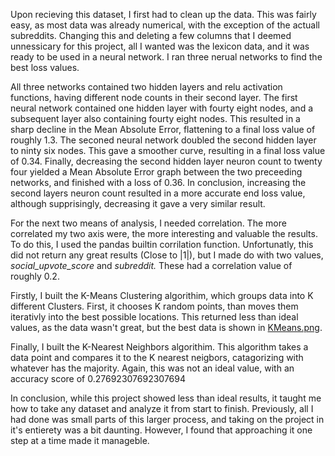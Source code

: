 Upon recieving this dataset, I first had to clean up the data. This was fairly easy, as most data was already numerical, with the exception of the actuall subreddits. Changing this and deleting a few columns that I deemed unnessicary for this project, all I wanted was the lexicon data, and it was ready to be used in a neural network. I ran three nerual networks to find the best loss values.

All three networks contained two hidden layers and relu activation functions, having different node counts in their second layer. The first neural network contained one hidden layer with fourty eight nodes, and a subsequent layer also containing fourty eight nodes. This resulted in a sharp decline in the Mean Absolute Error, flattening to a final loss value of roughly 1.3. The seconed neural network doubled the second hidden layer to ninty six nodes. This gave a smoother curve, resulting in a final loss value of 0.34. Finally, decreasing the second hidden layer neuron count to twenty four yielded a Mean Absolute Error graph between the two preceeding networks, and finished with a loss of 0.36. In conclusion, increasing the second layers neuron count resulted in a more accurate end loss value, although supprisingly, decreasing it gave a very similar result.


  For the next two means of analysis, I needed correlation. The more correlated my two axis were, the more interesting and valuable the results. To do this, I used the pandas builtin corrilation function. Unfortunatly, this did not return any great results (Close to |1|), but I made do with two values, *social_upvote_score* and *subreddit.* These had a correlation value of roughly 0.2.

  Firstly, I built the K-Means Clustering algorithim, which groups data into K different Clusters. First, it chooses K random points, than moves them iterativly into the best possible locations. This returned less than ideal values, as the data wasn't great, but the best data is shown in [KMeans.png](https://).


Finally, I built the K-Nearest Neighbors algorithim. This algorithm takes a data point and compares it to the K nearest neigbors, catagorizing with whatever has the majority. Again, this was not an ideal value, with an accuracy score of 0.27692307692307694

In conclusion, while this project showed less than ideal results, it taught me how to take any dataset and analyze it from start to finish. Previously, all I had done was small parts of this larger process, and taking on the project in it's entierety was a bit daunting. However, I found that approaching it one step at a time made it manageble. 

